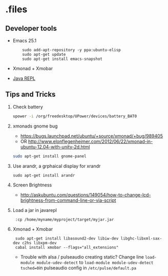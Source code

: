 # .files

## Developer tools

- Emacs 25.1
  ```
      sudo add-apt-repository -y ppa:ubuntu-elisp
      sudo apt-get update
      sudo apt-get install emacs-snapshot
  ```

- Xmonad + Xmobar

- [Java REPL](http://www.javarepl.com/console.html)

## Tips and Tricks

1) Check battery

    ``` sh
    upower -i /org/freedesktop/UPower/devices/battery_BAT0
    ```

2) xmonads gnome bug

    - https://bugs.launchpad.net/ubuntu/+source/xmonad/+bug/989405
    - OR http://www.elonflegenheimer.com/2012/06/22/xmonad-in-ubuntu-12.04-with-unity-2d.html
    ```sh
    sudo apt-get install gnome-panel
    ```

3) Use arandr, a grphaical display for xrandr

    ``` sudo apt-get install arandr ```


4) Screen Brightness

    - http://askubuntu.com/questions/149054/how-to-change-lcd-brightness-from-command-line-or-via-script


5) Load a jar in javarepl

    ``` :cp /home/myname/myproject/target/myjar.jar```

6) Xmonad + Xmobar
    ```
     sudo apt-get install libasound2-dev libiw-dev libghc-libxml-sax-dev c2hs libxpm-dev
     cabal install xmobar --flags="all_extensions"
    ```
    - Trouble with alsa / pulseaudio creating static?
      Change line `load-module module-udev-detect` to `load-module module-udev-detect tsched=0`in pulseaudio config in `/etc/pulse/default.pa`
